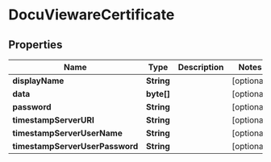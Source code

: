 

# DocuViewareCertificate

## Properties

Name | Type | Description | Notes
------------ | ------------- | ------------- | -------------
**displayName** | **String** |  |  [optional]
**data** | **byte[]** |  |  [optional]
**password** | **String** |  |  [optional]
**timestampServerURI** | **String** |  |  [optional]
**timestampServerUserName** | **String** |  |  [optional]
**timestampServerUserPassword** | **String** |  |  [optional]



